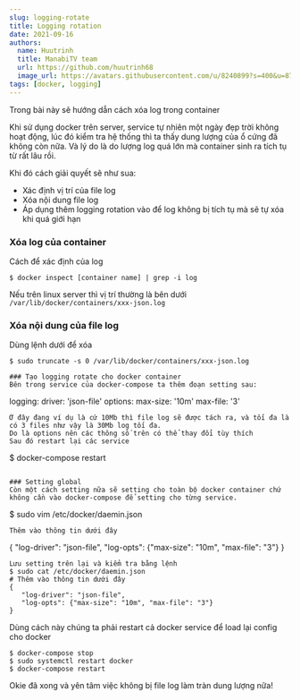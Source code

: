 ```yaml
---
slug: logging-rotate
title: Logging rotation
date: 2021-09-16
authors:
  name: Huutrinh
  title: ManabiTV team
  url: https://github.com/huutrinh68
  image_url: https://avatars.githubusercontent.com/u/8240899?s=400&u=8719e17cf254c73acc2919380796dee58facdf59&v=4
tags: [docker, logging]
---
```

Trong bài này sẽ hướng dẫn cách xóa log trong container

Khi sử dụng docker trên server, service tự nhiên một ngày đẹp trời không hoạt động,
lúc đó kiểm tra hệ thống thì ta thấy dung lượng của ổ cứng đã không còn nữa.
Và lý do là do lượng log quá lớn mà container sinh ra tích tụ từ rất lâu rồi.

Khi đó cách giải quyết sẽ như sua:
- Xác định vị trí của file log
- Xóa nội dung file log
- Áp dụng thêm logging rotation vào để log không bị tích tụ mà sẽ tự xóa khi quá giới hạn

### Xóa log của container
Cách để xác định của log
```
$ docker inspect [container name] | grep -i log
```
Nếu trên linux server thì vị trí thường là bên dưới ```/var/lib/docker/containers/xxx-json.log```

### Xóa nội dung của file log
Dùng lệnh dưới để xóa
```
$ sudo truncate -s 0 /var/lib/docker/containers/xxx-json.log

### Tạo logging rotate cho docker container
Bên trong service của docker-compose ta thêm đoạn setting sau:
```
logging:
  driver: 'json-file'
  options:
    max-size: '10m'
    max-file: '3'
 ```
 Ở đây đang ví dụ là cứ 10Mb thì file log sẽ được tách ra, và tối đa là có 3 files như vậy là 30Mb log tối đa.
 Do là options nên các thông số trên có thể thay đổi tùy thích
 Sau đó restart lại các service
 ```
 $ docker-compose restart
 ```
 
 ### Setting global
 Còn một cách setting nữa sẽ setting cho toàn bộ docker container chứ không cần vào docker-compose để setting cho từng service.
 ```
 $ sudo vim /etc/docker/daemin.json
 ```
 Thêm vào thông tin dưới đây
 ```
 {
    "log-driver": "json-file",
    "log-opts": {"max-size": "10m", "max-file": "3"}
 }
 ```
 Lưu setting trên lại và kiểm tra bằng lệnh
 $ sudo cat /etc/docker/daemin.json
 # Thêm vào thông tin dưới đây
 {
    "log-driver": "json-file",
    "log-opts": {"max-size": "10m", "max-file": "3"}
 }
 ```
 Dùng cách này chúng ta phải restart cả docker service để load lại config cho docker
 ```
 $ docker-compose stop
 $ sudo systemctl restart docker
 $ docker-compose restart
 ```
Okie đã xong và yên tâm việc không bị file log làm tràn dung lượng nữa!
